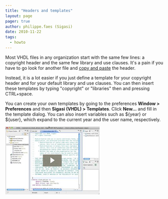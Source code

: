 ```yaml
---
title: "Headers and templates"
layout: page 
pager: true
author: philippe.faes (Sigasi)
date: 2010-11-22
tags: 
  - howto
---
```


Most VHDL files in any organization start with the same few lines: a copyright header and the same few library and use clauses. It's a pain if you have to go look for another file and <a href="http://en.wikipedia.org/wiki/Copy_and_paste_programming">copy and paste</a> the header. 

Instead, it is a lot easier if you just define a template for your copyright header and for your default library and use clauses. You can then insert these templates by typing "copyright" or "libraries" then and pressing CTRL+space.

You can create your own templates by going to the preferences <strong>Window > Preferences</strong> and then <strong>Sigasi (VHDL) > Templates</strong>. Click <strong>New...</strong> and fill in the template dialog. You can also insert variables such as ${year} or ${user}, which expand to the current year and the user name, respectively.

[![see it in action](images/headers_video.jpg)](http://embed.wistia.com/deliveries/f829b8b480be953bdd65abb7e953e950632e7865/file.mp4)

